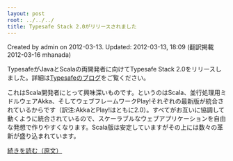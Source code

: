 ```yaml
---
layout: post
root: ../../../
title: Typesafe Stack 2.0がリリースされました
---
```


Created by admin on 2012-03-13. Updated: 2012-03-13, 18:09 (翻訳掲載2012-03-16 mhanada)

TypesafeがJavaとScalaの両開発者に向けてTypesafe Stack 2.0をリリースしました。詳細は[Typesafeのブログ](http://blog.typesafe.com/introducing-typesafe-stack-20)をご覧ください。

これはScala開発者にとって興味深いものです。というのはScala、並行処理用ミドルウェアAkka、そしてウェブフレームワークPlay!それぞれの最新版が統合されているからです（訳注:AkkaとPlay!はともに2.0）。すべてがお互いに協調して動くように統合されているので、スケーラブルなウェブアプリケーションを自由な発想で作りやすくなります。Scala版は安定していますがその上には数々の革新が盛り込まれています。

[続きを読む（原文）](http://www.scala-lang.org/node/12566)
